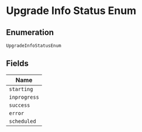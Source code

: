 
# Upgrade Info Status Enum

## Enumeration

`UpgradeInfoStatusEnum`

## Fields

| Name |
|  --- |
| `starting` |
| `inprogress` |
| `success` |
| `error` |
| `scheduled` |

